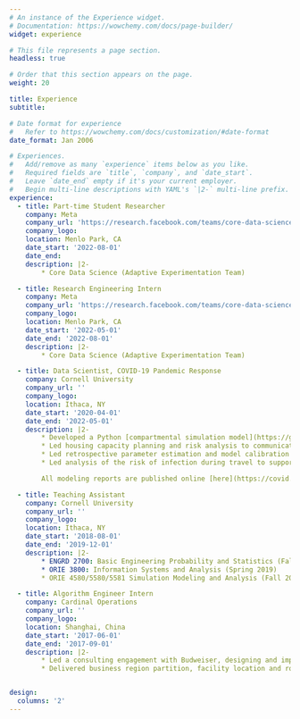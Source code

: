 ```yaml
---
# An instance of the Experience widget.
# Documentation: https://wowchemy.com/docs/page-builder/
widget: experience

# This file represents a page section.
headless: true

# Order that this section appears on the page.
weight: 20

title: Experience
subtitle:

# Date format for experience
#   Refer to https://wowchemy.com/docs/customization/#date-format
date_format: Jan 2006

# Experiences.
#   Add/remove as many `experience` items below as you like.
#   Required fields are `title`, `company`, and `date_start`.
#   Leave `date_end` empty if it's your current employer.
#   Begin multi-line descriptions with YAML's `|2-` multi-line prefix.
experience:
  - title: Part-time Student Researcher
    company: Meta
    company_url: 'https://research.facebook.com/teams/core-data-science/'
    company_logo:
    location: Menlo Park, CA
    date_start: '2022-08-01'
    date_end: 
    description: |2-
        * Core Data Science (Adaptive Experimentation Team)

  - title: Research Engineering Intern
    company: Meta
    company_url: 'https://research.facebook.com/teams/core-data-science/'
    company_logo:
    location: Menlo Park, CA
    date_start: '2022-05-01'
    date_end: '2022-08-01'
    description: |2-
        * Core Data Science (Adaptive Experimentation Team)

  - title: Data Scientist, COVID-19 Pandemic Response
    company: Cornell University
    company_url: ''
    company_logo:
    location: Ithaca, NY
    date_start: '2020-04-01'
    date_end: '2022-05-01'
    description: |2-
        * Developed a Python [compartmental simulation model](https://github.com/peter-i-frazier/group-testing) to predict epidemiological outcomes in college environments
        * Led housing capacity planning and risk analysis to communicate with stakeholders
        * Led retrospective parameter estimation and model calibration analysis for the 20-21 academic year
        * Led analysis of the risk of infection during travel to support travel policy decisions and communication with stakeholders

        All modeling reports are published online [here](https://covid.cornell.edu/testing/modeling/).

  - title: Teaching Assistant
    company: Cornell University
    company_url: ''
    company_logo:
    location: Ithaca, NY
    date_start: '2018-08-01'
    date_end: '2019-12-01'
    description: |2-
        * ENGRD 2700: Basic Engineering Probability and Statistics (Fall 2018)
        * ORIE 3800: Information Systems and Analysis (Spring 2019)
        * ORIE 4580/5580/5581 Simulation Modeling and Analysis (Fall 2019)

  - title: Algorithm Engineer Intern
    company: Cardinal Operations
    company_url: ''
    company_logo:
    location: Shanghai, China
    date_start: '2017-06-01'
    date_end: '2017-09-01'
    description: |2-
        * Led a consulting engagement with Budweiser, designing and implementing operations research software for managing warehouse operations
        * Delivered business region partition, facility location and route planning solutions for SF Express, a large courier company


design:
  columns: '2'
---
```

